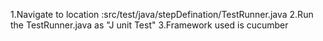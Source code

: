  1.Navigate to location :src/test/java/stepDefination/TestRunner.java
	2.Run the TestRunner.java as "J unit Test"
	3.Framework used is cucumber
